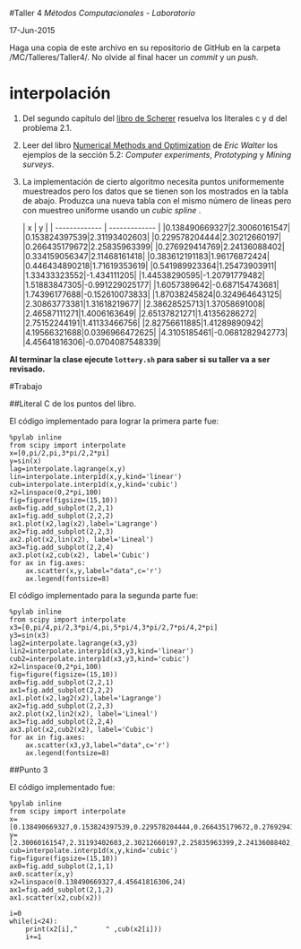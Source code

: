 #Taller 4
*Métodos Computacionales - Laboratorio*

17-Jun-2015

Haga una copia de este archivo en su repositorio de GitHub en la carpeta /MC/Talleres/Taller4/. No olvide al final hacer un *commit* y un *push*.

# interpolación

1. Del segundo capítulo del [libro de Scherer](http://link.springer.com.ezproxy.uniandes.edu.co:8080/book/10.1007\%2F978-3-642-13990-1) resuelva los literales c y d del problema 2.1.

2. Leer del libro [Numerical Methods and Optimization](http://ezproxy.uniandes.edu.co:8080/login?url=http://dx.doi.org/10.1007/978-3-319-07671-3) de *Eric Walter* los ejemplos de la sección 5.2: *Computer experiments*, *Prototyping* y *Mining surveys*.  

3. La implementación de cierto algoritmo necesita puntos uniformemente muestreados pero los datos que se tienen son los mostrados en la tabla de abajo. Produzca una nueva tabla con el mismo número de líneas pero con muestreo uniforme usando un *cubic spline* .

	| x        | y           |
| ------------- | ------------- |
|0.138490669327|2.30060161547|
|0.153824397539|2.31193402603|
|0.229578204444|2.30212660197|
|0.266435179672|2.25835963399|
|0.276929414769|2.24136088402|
|0.334159056347|2.11468161418|
|0.383612191183|1.96176872424|
|0.446434890218|1.71619353619|
|0.541989923364|1.25473903911|
|1.33433323552|-1.434111205|
|1.44538290595|-1.20791779482|
|1.51883847305|-0.991229025177|
|1.6057389642|-0.687154743681|
|1.74396177688|-0.152610073833|
|1.87038245824|0.324964643125|
|2.30863773381|1.31618219677|
|2.38628525713|1.37058691008|
|2.46587111271|1.4006163649|
|2.65137821271|1.41356286272|
|2.75152244191|1.41133466756|
|2.82756611885|1.41289890942|
|4.19566321688|0.0396966472625|
|4.3105185461|-0.0681282942773|
|4.45641816306|-0.0704087548339|


**Al terminar la clase ejecute `lottery.sh` para saber si su taller va a ser revisado.**


#Trabajo

##Literal C de los puntos del libro.

El código implementado para lograr la primera parte fue:

```
%pylab inline
from scipy import interpolate
x=[0,pi/2,pi,3*pi/2,2*pi]
y=sin(x)
lag=interpolate.lagrange(x,y)
lin=interpolate.interp1d(x,y,kind='linear')
cub=interpolate.interp1d(x,y,kind='cubic')
x2=linspace(0,2*pi,100)
fig=figure(figsize=(15,10))
ax0=fig.add_subplot(2,2,1)
ax1=fig.add_subplot(2,2,2)
ax1.plot(x2,lag(x2),label='Lagrange')
ax2=fig.add_subplot(2,2,3)
ax2.plot(x2,lin(x2), label='Lineal')
ax3=fig.add_subplot(2,2,4)
ax3.plot(x2,cub(x2), label='Cubic')
for ax in fig.axes:
    ax.scatter(x,y,label="data",c='r')
    ax.legend(fontsize=8)
```

El código implementado para la segunda parte fue:

```
%pylab inline
from scipy import interpolate
x3=[0,pi/4,pi/2,3*pi/4,pi,5*pi/4,3*pi/2,7*pi/4,2*pi]
y3=sin(x3)
lag2=interpolate.lagrange(x3,y3)
lin2=interpolate.interp1d(x3,y3,kind='linear')
cub2=interpolate.interp1d(x3,y3,kind='cubic')
x2=linspace(0,2*pi,100)
fig=figure(figsize=(15,10))
ax0=fig.add_subplot(2,2,1)
ax1=fig.add_subplot(2,2,2)
ax1.plot(x2,lag2(x2),label='Lagrange')
ax2=fig.add_subplot(2,2,3)
ax2.plot(x2,lin2(x2), label='Lineal')
ax3=fig.add_subplot(2,2,4)
ax3.plot(x2,cub2(x2), label='Cubic')
for ax in fig.axes:
    ax.scatter(x3,y3,label="data",c='r')
    ax.legend(fontsize=8)
```

##Punto 3

El código implementado fue:

```
%pylab inline
from scipy import interpolate
x=[0.138490669327,0.153824397539,0.229578204444,0.266435179672,0.276929414769,0.334159056347,0.383612191183,0.446434890218,0.541989923364,1.33433323552,1.44538290595,1.51883847305,1.6057389642,1.74396177688,1.87038245824,2.30863773381,2.38628525713,2.46587111271,2.65137821271,2.75152244191,2.82756611885,4.19566321688,4.3105185461,4.45641816306]
y=[2.30060161547,2.31193402603,2.30212660197,2.25835963399,2.24136088402,2.11468161418,1.96176872424,1.71619353619,1.25473903911,-1.434111205,-1.20791779482,-0.991229025177,-0.687154743681,-0.152610073833,0.324964643125,1.31618219677,1.37058691008,1.4006163649,1.41356286272,1.41133466756,1.41289890942,0.0396966472625,-0.0681282942773,-0.0704087548339]
cub=interpolate.interp1d(x,y,kind='cubic')
fig=figure(figsize=(15,10))
ax0=fig.add_subplot(2,1,1)
ax0.scatter(x,y)
x2=linspace(0.138490669327,4.45641816306,24)
ax1=fig.add_subplot(2,1,2)
ax1.scatter(x2,cub(x2))

i=0
while(i<24):
    print(x2[i],"       " ,cub(x2[i]))
    i+=1
```


